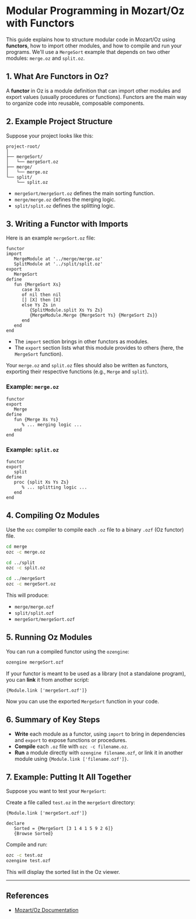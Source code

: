 # Modular Programming in Mozart/Oz with Functors

This guide explains how to structure modular code in Mozart/Oz using **functors**, how to import other modules, and how to compile and run your programs. We'll use a `MergeSort` example that depends on two other modules: `merge.oz` and `split.oz`.

## 1. What Are Functors in Oz?

A **functor** in Oz is a module definition that can import other modules and export values (usually procedures or functions). Functors are the main way to organize code into reusable, composable components.

## 2. Example Project Structure

Suppose your project looks like this:

```
project-root/
│
├── mergeSort/
│   └── mergeSort.oz
├── merge/
│   └── merge.oz
└── split/
    └── split.oz
```

- `mergeSort/mergeSort.oz` defines the main sorting function.
- `merge/merge.oz` defines the merging logic.
- `split/split.oz` defines the splitting logic.

## 3. Writing a Functor with Imports

Here is an example `mergeSort.oz` file:

```oz
functor
import
   MergeModule at '../merge/merge.oz'
   SplitModule at '../split/split.oz'
export
   MergeSort
define
   fun {MergeSort Xs}
      case Xs
      of nil then nil
      [] [X] then [X]
      else Ys Zs in
         {SplitModule.split Xs Ys Zs}
         {MergeModule.Merge {MergeSort Ys} {MergeSort Zs}}
      end
   end
end
```

- The `import` section brings in other functors as modules.
- The `export` section lists what this module provides to others (here, the `MergeSort` function).

Your `merge.oz` and `split.oz` files should also be written as functors, exporting their respective functions (e.g., `Merge` and `split`).

### Example: `merge.oz`

```oz
functor
export
   Merge
define
   fun {Merge Xs Ys}
      % ... merging logic ...
   end
end
```

### Example: `split.oz`

```oz
functor
export
   split
define
   proc {split Xs Ys Zs}
      % ... splitting logic ...
   end
end
```

## 4. Compiling Oz Modules

Use the `ozc` compiler to compile each `.oz` file to a binary `.ozf` (Oz functor) file.

```sh
cd merge
ozc -c merge.oz

cd ../split
ozc -c split.oz

cd ../mergeSort
ozc -c mergeSort.oz
```

This will produce:

- `merge/merge.ozf`
- `split/split.ozf`
- `mergeSort/mergeSort.ozf`

## 5. Running Oz Modules

You can run a compiled functor using the `ozengine`:

```sh
ozengine mergeSort.ozf
```

If your functor is meant to be used as a library (not a standalone program), you can **link** it from another script:

```oz
{Module.link ['mergeSort.ozf']}
```

Now you can use the exported `MergeSort` function in your code.

## 6. Summary of Key Steps

- **Write** each module as a functor, using `import` to bring in dependencies and `export` to expose functions or procedures.
- **Compile** each `.oz` file with `ozc -c filename.oz`.
- **Run** a module directly with `ozengine filename.ozf`, or link it in another module using `{Module.link ['filename.ozf']}`.

## 7. Example: Putting It All Together

Suppose you want to test your `MergeSort`:

Create a file called `test.oz` in the `mergeSort` directory:

```oz
{Module.link ['mergeSort.ozf']}

declare
   Sorted = {MergeSort [3 1 4 1 5 9 2 6]}
   {Browse Sorted}
```

Compile and run:

```sh
ozc -c test.oz
ozengine test.ozf
```

This will display the sorted list in the Oz viewer.

---

## References

- [Mozart/Oz Documentation](https://mozart.github.io/documentation/)
